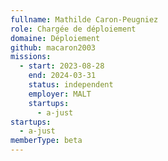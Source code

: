 ```yaml
---
fullname: Mathilde Caron-Peugniez
role: Chargée de déploiement
domaine: Déploiement
github: macaron2003
missions:
  - start: 2023-08-28
    end: 2024-03-31
    status: independent
    employer: MALT
    startups:
      - a-just
startups:
  - a-just
memberType: beta
---
```

